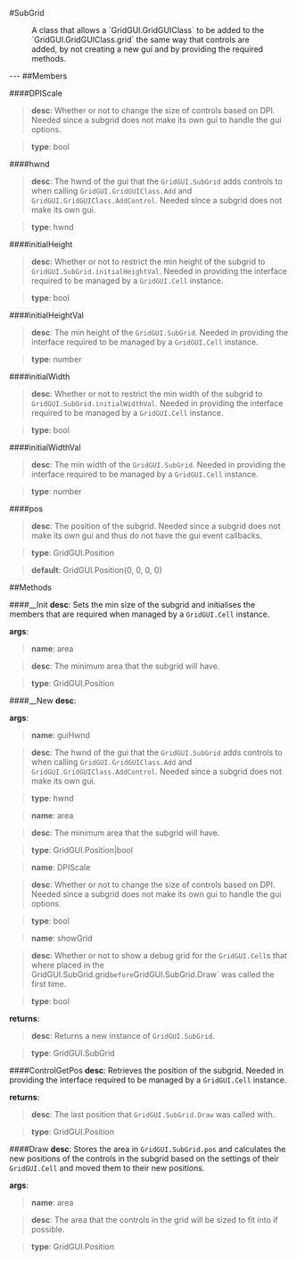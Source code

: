 #SubGrid
<figure markdown="1">
A class that allows a `GridGUI.GridGUIClass` to be added to the `GridGUI.GridGUIClass.grid` the same way that controls are added, by not creating a new gui and by providing the required methods.
</figure>
---
##Members

####DPIScale

> **desc**: Whether or not to change the size of controls based on DPI. Needed since a subgrid does not make its own gui to handle the gui options.

> **type**: bool

####hwnd

> **desc**: The hwnd of the gui that the `GridGUI.SubGrid` adds controls to when calling `GridGUI.GridGUIClass.Add` and `GridGUI.GridGUIClass.AddControl`. Needed since a subgrid does not make its own gui.

> **type**: hwnd

####initialHeight

> **desc**: Whether or not to restrict the min height of the subgrid to `GridGUI.SubGrid.initialHeightVal`. Needed in providing the interface required to be managed by a `GridGUI.Cell` instance.

> **type**: bool

####initialHeightVal

> **desc**: The min height of the `GridGUI.SubGrid`. Needed in providing the interface required to be managed by a `GridGUI.Cell` instance.

> **type**: number

####initialWidth

> **desc**: Whether or not to restrict the min width of the subgrid to `GridGUI.SubGrid.initialWidthVal`. Needed in providing the interface required to be managed by a `GridGUI.Cell` instance.

> **type**: bool

####initialWidthVal

> **desc**: The min width of the `GridGUI.SubGrid`. Needed in providing the interface required to be managed by a `GridGUI.Cell` instance.

> **type**: number

####pos

> **desc**: The position of the subgrid. Needed since a subgrid does not make its own gui and thus do not have the gui event callbacks.

> **type**: GridGUI.Position

> **default**: GridGUI.Position(0, 0, 0, 0)

##Methods

####__Init
**desc**: Sets the min size of the subgrid and initialises the members that are required when managed by a `GridGUI.Cell` instance.

**args**:

> **name**: area

> **desc**: The minimum area that the subgrid will have.

> **type**: GridGUI.Position

####__New
**desc**: 

**args**:

> **name**: guiHwnd

> **desc**: The hwnd of the gui that the `GridGUI.SubGrid` adds controls to when calling `GridGUI.GridGUIClass.Add` and `GridGUI.GridGUIClass.AddControl`. Needed since a subgrid does not make its own gui.

> **type**: hwnd

> **name**: area

> **desc**: The minimum area that the subgrid will have.

> **type**: GridGUI.Position|bool

> **name**: DPIScale

> **desc**: Whether or not to change the size of controls based on DPI. Needed since a subgrid does not make its own gui to handle the gui options.

> **type**: bool

> **name**: showGrid

> **desc**: Whether or not to show a debug grid for the `GridGUI.Cell`s that where placed in the GridGUI.SubGrid.grid` before `GridGUI.SubGrid.Draw` was called the first time.

> **type**: bool

**returns**:

> **desc**: Returns a new instance of `GridGUI.SubGrid`.

> **type**: GridGUI.SubGrid

####ControlGetPos
**desc**: Retrieves the position of the subgrid. Needed in providing the interface required to be managed by a `GridGUI.Cell` instance.

**returns**:

> **desc**: The last position that `GridGUI.SubGrid.Draw` was called with.

> **type**: GridGUI.Position

####Draw
**desc**: Stores the area in `GridGUI.SubGrid.pos` and calculates the new positions of the controls in the subgrid based on the settings of their `GridGUI.Cell` and moved them to their new positions.

**args**:

> **name**: area

> **desc**: The area that the controls in the grid will be sized to fit into if possible.

> **type**: GridGUI.Position

